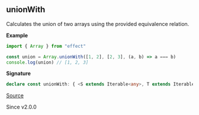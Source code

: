 ## unionWith

Calculates the union of two arrays using the provided equivalence relation.

**Example**

```ts
import { Array } from "effect"

const union = Array.unionWith([1, 2], [2, 3], (a, b) => a === b)
console.log(union) // [1, 2, 3]
```

**Signature**

```ts
declare const unionWith: { <S extends Iterable<any>, T extends Iterable<any>>(that: T, isEquivalent: (self: ReadonlyArray.Infer<S>, that: ReadonlyArray.Infer<T>) => boolean): (self: S) => ReadonlyArray.OrNonEmpty<S, T, ReadonlyArray.Infer<S> | ReadonlyArray.Infer<T>>; <A, B>(self: NonEmptyReadonlyArray<A>, that: Iterable<B>, isEquivalent: (self: A, that: B) => boolean): NonEmptyArray<A | B>; <A, B>(self: Iterable<A>, that: NonEmptyReadonlyArray<B>, isEquivalent: (self: A, that: B) => boolean): NonEmptyArray<A | B>; <A, B>(self: Iterable<A>, that: Iterable<B>, isEquivalent: (self: A, that: B) => boolean): Array<A | B>; }
```

[Source](https://github.com/Effect-TS/effect/tree/main/packages/effect/src/Array.ts#L2115)

Since v2.0.0